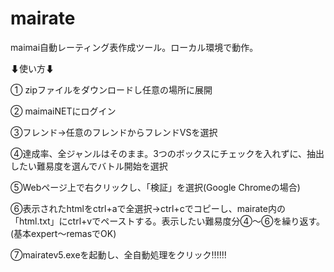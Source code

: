 # mairate
maimai自動レーティング表作成ツール。ローカル環境で動作。

⬇使い方⬇

① zipファイルをダウンロードし任意の場所に展開

② maimaiNETにログイン

③フレンド→任意のフレンドからフレンドVSを選択

④達成率、全ジャンルはそのまま。3つのボックスにチェックを入れずに、抽出したい難易度を選んでバトル開始を選択

⑤Webページ上で右クリックし、「検証」を選択(Google Chromeの場合)

⑥表示されたhtmlをctrl+aで全選択→ctrl+cでコピーし、mairate内の「html.txt」にctrl+vでペーストする。表示したい難易度分④〜⑥を繰り返す。(基本expert〜remasでOK)

⑦mairatev5.exeを起動し、全自動処理をクリック‼️‼️‼️

